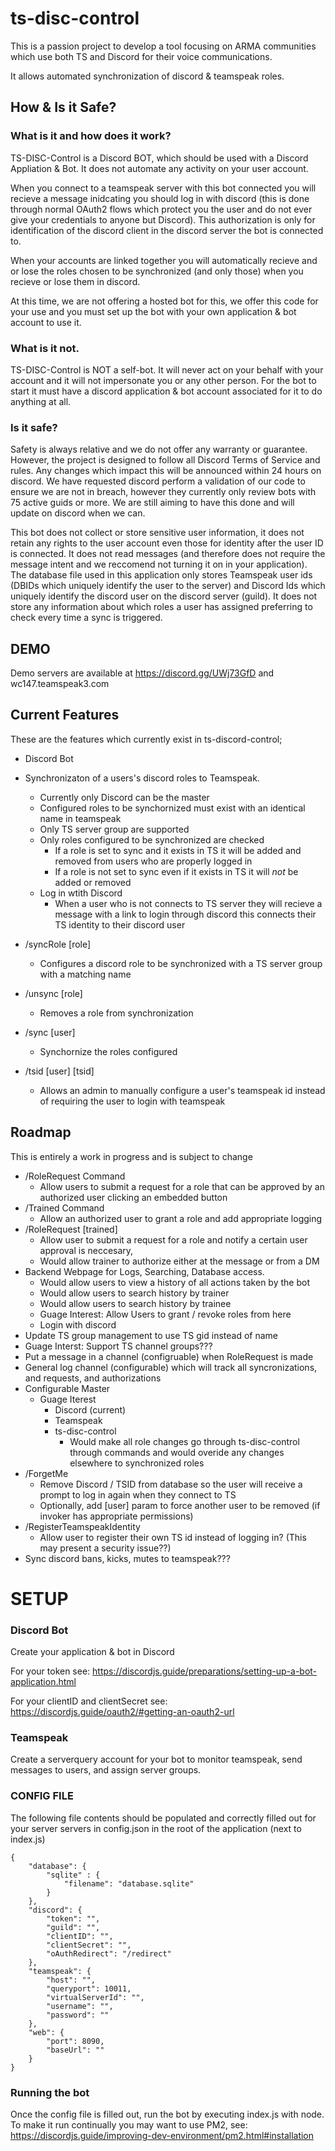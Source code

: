 # ts-disc-control

This is a passion project to develop a tool focusing on ARMA communities which use both TS and Discord for their voice communications. 

It allows automated synchronization of discord & teamspeak roles.

## How & Is it Safe?

### What is it and how does it work?
TS-DISC-Control is a Discord BOT, which should be used with a Discord Appliation & Bot. It does not automate any activity on your user account.

When you connect to a teamspeak server with this bot connected you will recieve a message inidcating you should log in with discord (this is done through normal OAuth2 flows which protect you the user and do not ever give your credentials to anyone but Discord). This authorization is only for identification of the discord client in the discord server the bot is connected to.

When your accounts are linked together you will automatically recieve and or lose the roles chosen to be synchronized (and only those) when you recieve or lose them in discord.

At this time, we are not offering a hosted bot for this, we offer this code for your use and you must set up the bot with your own application & bot account to use it.

### What is it not.
TS-DISC-Control is NOT a self-bot. It will never act on your behalf with your account and it will not impersonate you or any other person.
For the bot to start it must have a discord application & bot account associated for it to do anything at all.

### Is it safe?
Safety is always relative and we do not offer any warranty or guarantee. However, the project is designed to follow all Discord Terms of Service and rules. Any changes which impact this will be announced within 24 hours on discord. We have requested discord perform a validation of our code to ensure we are not in breach, however they currently only review bots with 75 active guids or more. We are still aiming to have this done and will update on discord when we can.

This bot does not collect or store sensitive user information, it does not retain any rights to the user account even those for identity after the user ID is connected. It does not read messages (and therefore does not require the message intent and we reccomend not turning it on in your application). The database file used in this application only stores Teamspeak user ids (DBIDs which uniquely identify the user to the server) and Discord Ids which uniquely identify the discord user on the discord server (guild). It does not store any information about which roles a user has assigned preferring to check every time a sync is triggered.

## DEMO

Demo servers are available at 
https://discord.gg/UWj73GfD
and 
wc147.teamspeak3.com

## Current Features
These are the features which currently exist in ts-discord-control;

- Discord Bot
- Synchronizaton of a users's discord roles to Teamspeak.
    - Currently only Discord can be the master
    - Configured roles to be synchornized must exist with an identical name in teamspeak
    - Only TS server group are supported
    - Only roles configured to be synchronized are checked
        - If a role is set to sync and it exists in TS it will be added and removed from users who are properly logged in
        - If a role is not set to sync even if it exists in TS it will *not* be added or removed
    - Log in wtith Discord
        - When a user who is not connects to TS server they will recieve a message with a link to login through discord this connects their TS identity to their discord user

- /syncRole [role]
    - Configures a discord role to be synchronized with a TS server group with a matching name
- /unsync [role]
    - Removes a role from synchronization
- /sync [user]
    - Synchornize the roles configured 
- /tsid [user] [tsid]
    - Allows an admin to manually configure a user's teamspeak id instead of requiring the user to login with teamspeak

## Roadmap
This is entirely a work in progress and is subject to change

- /RoleRequest Command
    - Allow users to submit a request for a role that can be approved by an authorized user clicking an embedded button
- /Trained Command
    - Allow an authorized user to grant a role and add appropriate logging
- /RoleRequest [trained]
    - Allow user to submit a request for a role and notify a certain user approval is neccesary,
    - Would allow trainer to authorize either at the message or from a DM
- Backend Webpage for Logs, Searching, Database access. 
    - Would allow users to view a history of all actions taken by the bot
    - Would allow users to search history by trainer
    - Would allow users to search history by trainee
    - Guage Interest: Allow Users to grant / revoke roles from here
    - Login with discord
- Update TS group management to use TS gid instead of name
- Guage Interst: Support TS channel groups???
- Put a message in a channel (configruable) when RoleRequest is made
- General log channel (configurable) which will track all syncronizations, and requests, and authorizations
- Configurable Master
    - Guage Iterest
        - Discord (current)
        - Teamspeak
        - ts-disc-control
            - Would make all role changes go through ts-disc-control through commands and would overide any changes elsewhere to synchronized roles
- /ForgetMe
    - Remove Discord / TSID from database so the user will receive a prompt to log in again when they connect to TS
    - Optionally, add [user] param to force another user to be removed (if invoker has appropriate permissions)
- /RegisterTeamspeakIdentity
    - Allow user to register their own TS id instead of logging in? (This may present a security issue??)
- Sync discord bans, kicks, mutes to teamspeak???


# SETUP

### Discord Bot

Create your application & bot in Discord

For your token see: https://discordjs.guide/preparations/setting-up-a-bot-application.html

For your clientID and clientSecret see: https://discordjs.guide/oauth2/#getting-an-oauth2-url

### Teamspeak

Create a serverquery account for your bot to monitor teamspeak, send messages to users, and assign server groups.

### CONFIG FILE

The following file contents should be populated and correctly filled out for your server servers in config.json in the root of the application (next to index.js)

```
{
    "database": {
        "sqlite" : {
            "filename": "database.sqlite"
        }
    },
    "discord": {
        "token": "",
        "guild": "",
        "clientID": "",
        "clientSecret": "",
        "oAuthRedirect": "/redirect"
    },
    "teamspeak": {
        "host": "",
        "queryport": 10011,
        "virtualServerId": "",
        "username": "",
        "password": ""
    },
    "web": {
        "port": 8090,
        "baseUrl": ""
    }
}

```
### Running the bot
Once the config file is filled out, run the bot by executing index.js with node.
To make it run continually you may want to use PM2, see: https://discordjs.guide/improving-dev-environment/pm2.html#installation
